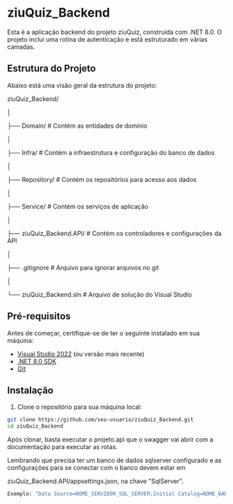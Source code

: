 # ziuQuiz_Backend

Esta é a aplicação backend do projeto ziuQuiz, construída com .NET 8.0. O projeto inclui uma rotina de autenticação e está estruturado em várias camadas.

## Estrutura do Projeto

Abaixo está uma visão geral da estrutura do projeto:

ziuQuiz_Backend/

│

├── Domain/ # Contém as entidades de domínio

│

├── Infra/ # Contém a infraestrutura e configuração do banco de dados

│

├── Repository/ # Contém os repositórios para acesso aos dados

│

├── Service/ # Contém os serviços de aplicação

│

├── ziuQuiz_Backend.API/ # Contém os controladores e configurações da API

│

├── .gitignore # Arquivo para ignorar arquivos no git

│

└── ziuQuiz_Backend.sln # Arquivo de solução do Visual Studio



## Pré-requisitos

Antes de começar, certifique-se de ter o seguinte instalado em sua máquina:

- [Visual Studio 2022](https://visualstudio.microsoft.com/vs/) (ou versão mais recente)
- [.NET 8.0 SDK](https://dotnet.microsoft.com/download/dotnet/8.0)
- [Git](https://git-scm.com/)

## Instalação

1. Clone o repositório para sua máquina local:

```bash
git clone https://github.com/seu-usuario/ziuQuiz_Backend.git
cd ziuQuiz_Backend
```

Após clonar, basta executar o projeto.api que o swagger vai abrir com a documentação para executar as rotas.

Lembrando que precisa ter um banco de dados sqlserver configurado e as configurações para se conectar com o banco devem estar em

ziuQuiz_Backend.API/appsettings.json, na chave "SqlServer".
```bash
Exemplo: "Data Source=NOME_SERVIDOR_SQL_SERVER;Initial Catalog=NOME_BANCO_DADOS;User ID=NOME_USUARIO_SQL_SERVER;Password=SENHA_USUARIO_SQL_SERVER;Encrypt=False".
```
